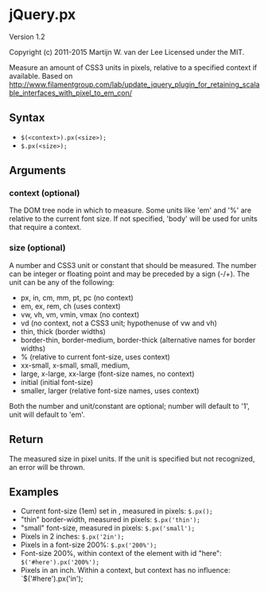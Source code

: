 jQuery.px
=========
Version 1.2

Copyright (c) 2011-2015 Martijn W. van der Lee
Licensed under the MIT.

Measure an amount of CSS3 units in pixels, relative to a specified context if available.
Based on http://www.filamentgroup.com/lab/update_jquery_plugin_for_retaining_scalable_interfaces_with_pixel_to_em_con/

Syntax
------
*	`$(<context>).px(<size>);`
*	`$.px(<size>);`
    
Arguments
---------
### context (optional)
The DOM tree node in which to measure. Some units like 'em' and '%' are relative to the current font size.
If not specified, 'body' will be used for units that require a context.

### size (optional)
A number and CSS3 unit or constant that should be measured.
The number can be integer or floating point and may be preceded by a sign (-/+).
The unit can be any of the following:

*	px, in, cm, mm, pt, pc                      (no context)
*	em, ex, rem, ch                             (uses context)
*	vw, vh, vm, vmin, vmax                      (no context)
*	vd											(no context, not a CSS3 unit; hypothenuse of vw and vh)
*	thin, thick                                 (border widths)
*	border-thin, border-medium, border-thick    (alternative names for border widths)
*	%                                           (relative to current font-size, uses context)
*	xx-small, x-small, small, medium,
*	 large, x-large, xx-large                   (font-size names, no context)
*	initial										(initial font-size)
*	smaller, larger                             (relative font-size names, uses context)

Both the number and unit/constant are optional; number will default to '1', unit will default to 'em'.
    
Return
------
The measured size in pixel units.
If the unit is specified but not recognized, an error will be thrown.

Examples
--------
*	Current font-size (1em) set in <body>, measured in pixels: `$.px();`
*	"thin" border-width, measured in pixels: `$.px('thin');`
*	"small" font-size, measured in pixels: `$.px('small');`
*	Pixels in 2 inches: `$.px('2in');`
*	Pixels in a font-size 200%: `$.px('200%');`
*	Font-size 200%, within context of the element with id "here": `$('#here').px('200%');`
*	Pixels in an inch. Within a context, but context has no influence: `$('#here').px('in');